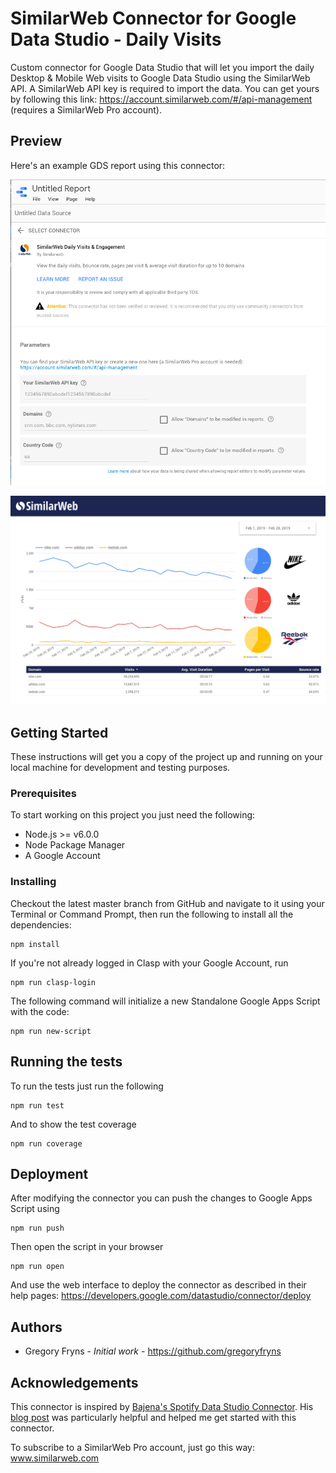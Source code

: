 # SimilarWeb Connector for Google Data Studio - Daily Visits

Custom connector for Google Data Studio that will let you import the daily Desktop & Mobile Web visits to Google Data Studio using the SimilarWeb API. 
A SimilarWeb API key is required to import the data. You can get yours by following this link: https://account.similarweb.com/#/api-management (requires a SimilarWeb Pro account).

## Preview
Here's an example GDS report using this connector:

![Select Connector](./screenshots/select_connector.png)

![GDS Screenshot](./screenshots/example_report.png)

## Getting Started
These instructions will get you a copy of the project up and running on your local machine for development and testing purposes.

### Prerequisites
To start working on this project you just need the following:
* Node.js >= v6.0.0
* Node Package Manager
* A Google Account

### Installing
Checkout the latest master branch from GitHub and navigate to it using your Terminal or Command Prompt, then run the following to install all the dependencies:
```
npm install
```

If you're not already logged in Clasp with your Google Account, run
```
npm run clasp-login
```

The following command will initialize a new Standalone Google Apps Script with the code:
```
npm run new-script
```

## Running the tests
To run the tests just run the following
```
npm run test
```

And to show the test coverage
```
npm run coverage
```

## Deployment
After modifying the connector you can push the changes to Google Apps Script using
```
npm run push
```

Then open the script in your browser
```
npm run open
```

And use the web interface to deploy the connector as described in their help pages: https://developers.google.com/datastudio/connector/deploy

## Authors
* Gregory Fryns - *Initial work* - https://github.com/gregoryfryns

## Acknowledgements
This connector is inspired by [Bajena's Spotify Data Studio Connector](https://github.com/Bajena/spotify-gds-connector). His [blog post](https://itnext.io/building-a-custom-google-data-studio-connector-from-a-z-b4d711a5cf58) was particularly helpful and helped me get started with this connector.

To subscribe to a SimilarWeb Pro account, just go this way: www.similarweb.com
